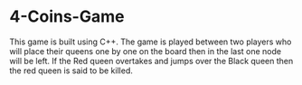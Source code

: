 # 4-Coins-Game
This game is built using C++. The game is played between two players who will place their queens one by one on the board then in the last one node will be left. If the Red queen overtakes and jumps over the Black queen then the red queen is said to be killed. 
